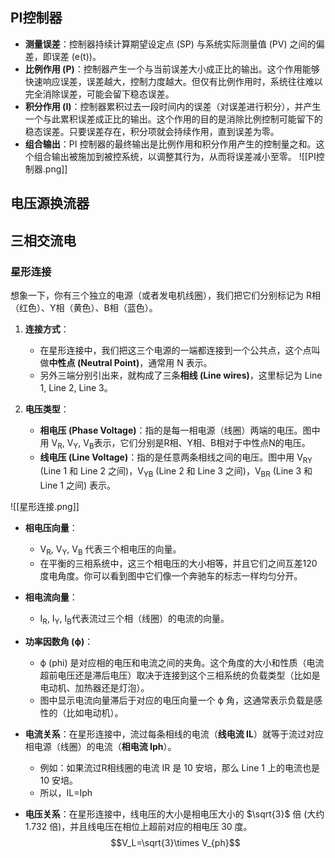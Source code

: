 ## **PI控制器**
- **测量误差**：控制器持续计算期望设定点 (SP) 与系统实际测量值 (PV) 之间的偏差，即误差 (e(t))。
- **比例作用 (P)**：控制器产生一个与当前误差大小成正比的输出。这个作用能够快速响应误差，误差越大，控制力度越大。但仅有比例作用时，系统往往难以完全消除误差，可能会留下稳态误差。
- **积分作用 (I)**：控制器累积过去一段时间内的误差（对误差进行积分），并产生一个与此累积误差成正比的输出。这个作用的目的是消除比例控制可能留下的稳态误差。只要误差存在，积分项就会持续作用，直到误差为零。
- **组合输出**：PI 控制器的最终输出是比例作用和积分作用产生的控制量之和。这个组合输出被施加到被控系统，以调整其行为，从而将误差减小至零。
![[PI控制器.png]]
## **电压源换流器**
## **三相交流电**
### 星形连接

想象一下，你有三个独立的电源（或者发电机线圈），我们把它们分别标记为 R相（红色）、Y相（黄色）、B相（蓝色）。

1. **连接方式**：
    
    - 在星形连接中，我们把这三个电源的一端都连接到一个公共点，这个点叫做**中性点 (Neutral Point)**，通常用 N 表示。
    - 另外三端分别引出来，就构成了三条**相线 (Line wires)**，这里标记为 Line 1, Line 2, Line 3。
2. **电压类型**：
    
    - **相电压 (Phase Voltage)**：指的是每一相电源（线圈）两端的电压。图中用 V<sub>R</sub>​, V<sub>Y​</sub>, V<sub>B</sub>​ 表示，它们分别是R相、Y相、B相对于中性点N的电压。
    - **线电压 (Line Voltage)**：指的是任意两条相线之间的电压。图中用 V<sub>RY​</sub> (Line 1 和 Line 2 之间)，V<sub>YB</sub>​ (Line 2 和 Line 3 之间)，V<sub>BR​</sub> (Line 3 和 Line 1 之间) 表示。

![[星形连接.png]]

- **相电压向量**：
    
    -  V<sub>R</sub>​, V<sub>Y​</sub>, V<sub>B</sub>​ ​ 代表三个相电压的向量。
    - 在平衡的三相系统中，这三个相电压的大小相等，并且它们之间互差120度电角度。你可以看到图中它们像一个奔驰车的标志一样均匀分开。
- **相电流向量**：
    
    - I<sub>R</sub>​, I<sub>Y</sub>​, I<sub>B</sub>​ 代表流过三个相（线圈）的电流的向量。
- **功率因数角 (ϕ)**：
    
    - ϕ (phi) 是对应相的电压和电流之间的夹角。这个角度的大小和性质（电流超前电压还是滞后电压）取决于连接到这个三相系统的负载类型（比如是电动机、加热器还是灯泡）。
    - 图中显示电流向量滞后于对应的电压向量一个 ϕ 角，这通常表示负载是感性的（比如电动机）。
- **电流关系**：在星形连接中，流过每条相线的电流（**线电流 IL​**）就等于流过对应相电源（线圈）的电流（**相电流 Iph​**）。
    
    - 例如：如果流过R相线圈的电流 IR​ 是 10 安培，那么 Line 1 上的电流也是 10 安培。
    - 所以，IL​=Iph​
- **电压关系**：在星形连接中，线电压的大小是相电压大小的 $\sqrt{3}$ 倍 (大约 1.732 倍)，并且线电压在相位上超前对应的相电压 30 度。
    $$V_L=\sqrt{3}\times V_{ph}$$